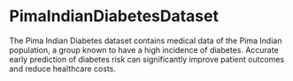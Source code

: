 # PimaIndianDiabetesDataset
The Pima Indian Diabetes dataset contains medical data of the Pima Indian population, a group known to have a high incidence of diabetes. Accurate early prediction of diabetes risk can significantly improve patient outcomes and reduce healthcare costs.
